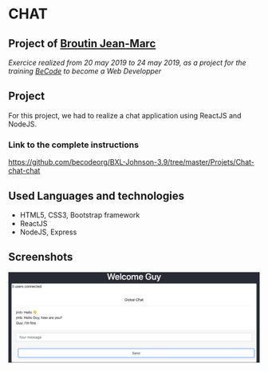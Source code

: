 # CHAT

## Project of [Broutin Jean-Marc](https://github.com/jmbroutin)

*Exercice realized from 20 may 2019 to 24 may 2019, as a project for the training [BeCode](https://www.becode.org/) to become a Web Developper*

## Project

For this project, we had to realize a chat application using ReactJS and NodeJS.

### Link to the complete instructions
https://github.com/becodeorg/BXL-Johnson-3.9/tree/master/Projets/Chat-chat-chat

## Used Languages and technologies

* HTML5, CSS3, Bootstrap framework
* ReactJS
* NodeJS, Express

## Screenshots
![Screenshot chat](src/assets/img/ChatReact.png)
